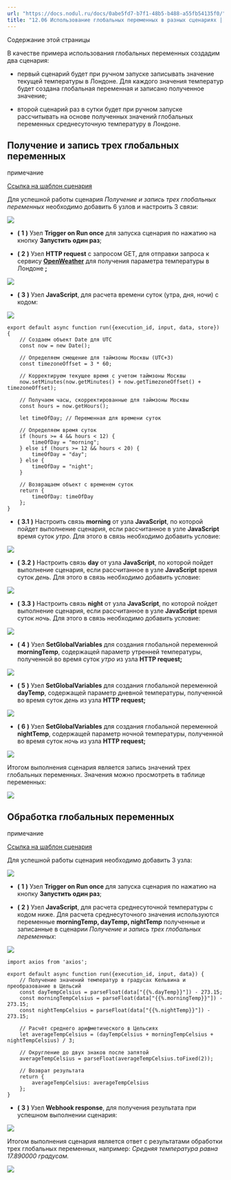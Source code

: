 ```yaml
---
url: "https://docs.nodul.ru/docs/0abe5fd7-b7f1-48b5-b488-a55fb54135f0/"
title: "12.06 Использование глобальных переменных в разных сценариях | Nodul"
---
```


Содержание этой страницы

В качестве примера использования глобальных переменных создадим два сценария:

- первый сценарий будет при ручном запуске записывать значение текущей температуры в Лондоне. Для каждого значения температур будет создана глобальная переменная и записано полученное значение;

- второй сценарий раз в сутки будет при ручном запуске рассчитывать на основе полученных значений глобальных переменных среднесуточную температуру в Лондоне.

## Получение и запись трех глобальных переменных [​](https://docs.nodul.ru/docs/0abe5fd7-b7f1-48b5-b488-a55fb54135f0/\#%D0%BF%D0%BE%D0%BB%D1%83%D1%87%D0%B5%D0%BD%D0%B8%D0%B5-%D0%B8-%D0%B7%D0%B0%D0%BF%D0%B8%D1%81%D1%8C-%D1%82%D1%80%D0%B5%D1%85-%D0%B3%D0%BB%D0%BE%D0%B1%D0%B0%D0%BB%D1%8C%D0%BD%D1%8B%D1%85-%D0%BF%D0%B5%D1%80%D0%B5%D0%BC%D0%B5%D0%BD%D0%BD%D1%8B%D1%85 "Прямая ссылка на Получение и запись трех глобальных переменных")

примечание

[Ссылка на шаблон сценария](https://app.nodul.ru/shared-scenarios/6671cb6def4b937dd0561eb0)

Для успешной работы сценария _Получение и запись трех глобальных переменных_ необходимо добавить 6 узлов и настроить 3 связи:

![](https://docs.nodul.ru/img/notion/1d79f20c-b096-47ef-ab1c-a10537924fc9/Untitled.png)

- **(** **1** **)** Узел **Trigger on Run once** для запуска сценария по нажатию на кнопку **Запустить один раз**;

- **(** **2** **)** Узел **HTTP request** с запросом GET, для отправки запроса к сервису **[OpenWeather](https://openweathermap.org/)** для получения параметра температуры в Лондоне **;**

![](https://docs.nodul.ru/img/notion/564c7963-b794-46a2-aaa7-9ccca99b3180/Untitled.png)

- **(** **3** **)** Узел **JavaScript**, для расчета времени суток (утра, дня, ночи) с кодом:

![](https://docs.nodul.ru/img/notion/e7aaef80-5b3e-45e5-b774-890823bf32ce/Untitled.png)

```codeBlockLines_e6Vv
export default async function run({execution_id, input, data, store}) {
    // Создаем объект Date для UTC
    const now = new Date();

    // Определяем смещение для таймзоны Москвы (UTC+3)
    const timezoneOffset = 3 * 60;

    // Корректируем текущее время с учетом таймзоны Москвы
    now.setMinutes(now.getMinutes() + now.getTimezoneOffset() + timezoneOffset);

    // Получаем часы, скорректированные для таймзоны Москвы
    const hours = now.getHours();

    let timeOfDay; // Переменная для времени суток

    // Определяем время суток
    if (hours >= 4 && hours < 12) {
        timeOfDay = "morning";
    } else if (hours >= 12 && hours < 20) {
        timeOfDay = "day";
    } else {
        timeOfDay = "night";
    }

    // Возвращаем объект с временем суток
    return {
        timeOfDay: timeOfDay
    };
}

```

- **(** **3.1** **)** Настроить связь **morning** от узла **JavaScript**, по которой пойдет выполнение сценария, если рассчитанное в узле **JavaScript** время суток _утро_. Для этого в связь необходимо добавить условие:

![](https://docs.nodul.ru/img/notion/7cad2f54-a492-4d29-9fa4-4836e455d56d/Untitled.png)

- **(** **3.2** **)** Настроить связь **day** от узла **JavaScript**, по которой пойдет выполнение сценария, если рассчитанное в узле **JavaScript** время суток _день_. Для этого в связь необходимо добавить условие:

![](https://docs.nodul.ru/img/notion/8cdff54b-98e9-4ce9-889e-24293991fbc2/Untitled.png)

- **(** **3.3** **)** Настроить связь **night** от узла **JavaScript**, по которой пойдет выполнение сценария, если рассчитанное в узле **JavaScript** время суток _ночь_. Для этого в связь необходимо добавить условие:

![](https://docs.nodul.ru/img/notion/48da8ab4-a4be-47e5-b20f-55263604a43c/Untitled.png)

- **(** **4** **)** Узел **SetGlobalVariables** для создания глобальной переменной **morningTemp**, содержащей параметр утренней температуры, полученной во время суток _утро_ из узла **HTTP request;**

![](https://docs.nodul.ru/img/notion/17e2219f-603b-4f8f-be85-3f9802314e40/Untitled.png)

- **(** **5** **)** Узел **SetGlobalVariables** для создания глобальной переменной **dayTemp**, содержащей параметр дневной температуры, полученной во время суток _день_ из узла **HTTP request;**

![](https://docs.nodul.ru/img/notion/c24becc8-96c7-4a9c-8151-a235e0141018/Untitled.png)

- **(** **6** **)** Узел **SetGlobalVariables** для создания глобальной переменной **nightTemp**, содержащей параметр ночной температуры, полученной во время суток _ночь_ из узла **HTTP request;**

![](https://docs.nodul.ru/img/notion/a763e536-e4f6-436b-af45-8ebcc7184624/Untitled.png)

Итогом выполнения сценария является запись значений трех глобальных переменных. Значения можно просмотреть в таблице переменных:

![](https://docs.nodul.ru/img/notion/f6a78115-574d-45a1-a8a7-e605ab828f48/Untitled.png)

## Обработка глобальных переменных [​](https://docs.nodul.ru/docs/0abe5fd7-b7f1-48b5-b488-a55fb54135f0/\#%D0%BE%D0%B1%D1%80%D0%B0%D0%B1%D0%BE%D1%82%D0%BA%D0%B0-%D0%B3%D0%BB%D0%BE%D0%B1%D0%B0%D0%BB%D1%8C%D0%BD%D1%8B%D1%85-%D0%BF%D0%B5%D1%80%D0%B5%D0%BC%D0%B5%D0%BD%D0%BD%D1%8B%D1%85 "Прямая ссылка на Обработка глобальных переменных")

примечание

[Ссылка на шаблон сценария](https://app.nodul.ru/shared-scenarios/6671cb646b122dd349e846b4)

Для успешной работы сценария необходимо добавить 3 узла:

![](https://docs.nodul.ru/img/notion/b2115784-26ee-415b-9b5c-af2202b6142b/Untitled.png)

- **(** **1** **)** Узел **Trigger on Run once** для запуска сценария по нажатию на кнопку **Запустить один раз**;

- **(** **2** **)** Узел **JavaScript**, для расчета среднесуточной температуры с кодом ниже. Для расчета среднесуточного значения используются переменные **morningTemp, dayTemp, nightTemp** полученные и записанные в сценарии _Получение и запись трех глобальных переменных_:

![](https://docs.nodul.ru/img/notion/a5c93c50-030c-47c8-8f91-e4eed3f07b4a/Untitled.png)

```codeBlockLines_e6Vv
import axios from 'axios';

export default async function run({execution_id, input, data}) {
    // Получение значений температур в градусах Кельвина и преобразование в Цельсий
    const dayTempCelsius = parseFloat(data["{{%.dayTemp}}"]) - 273.15;
    const morningTempCelsius = parseFloat(data["{{%.morningTemp}}"]) - 273.15;
    const nightTempCelsius = parseFloat(data["{{%.nightTemp}}"]) - 273.15;

    // Расчёт среднего арифметического в Цельсиях
    let averageTempCelsius = (dayTempCelsius + morningTempCelsius + nightTempCelsius) / 3;

    // Округление до двух знаков после запятой
    averageTempCelsius = parseFloat(averageTempCelsius.toFixed(2));

    // Возврат результата
    return {
        averageTempCelsius: averageTempCelsius
    };
}

```

- **(** **3** **)** Узел **Webhook response**, для получения результата при успешном выполнении сценария:

![](https://docs.nodul.ru/img/notion/f0aa48e4-8660-4638-84db-a4d2b09a1e48/Untitled.png)

Итогом выполнения сценария является ответ с результатами обработки трех глобальных переменных, например: _Средняя температура равна 17.890000 градусам._

![](https://docs.nodul.ru/img/notion/4d38e6f5-dde6-487b-80bb-bb1ee334cc30/Untitled.png)